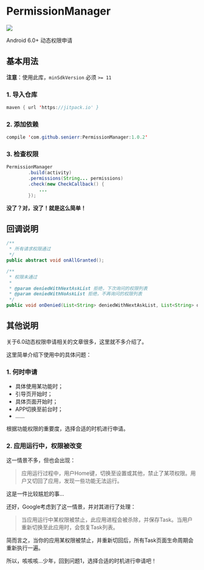 # PermissionManager

[![](https://jitpack.io/v/senierr/PermissionManager.svg)](https://jitpack.io/#senierr/PermissionManager)

Android 6.0+ 动态权限申请

## 基本用法

**注意**：使用此库，`minSdkVersion` 必须 `>= 11`

### 1. 导入仓库

```java
maven { url 'https://jitpack.io' }
```

### 2. 添加依赖

```java
compile 'com.github.senierr:PermissionManager:1.0.2'
```

### 3. 检查权限

```java
PermissionManager
        .build(activity)
        .permissions(String... permissions)
        .check(new CheckCallback() {
            ...
        });
```

**没了？对，没了！就是这么简单！**

## 回调说明

```java
/**
 * 所有请求权限通过
 */
public abstract void onAllGranted();

/**
 * 权限未通过
 *
 * @param deniedWithNextAskList 拒绝，下次询问的权限列表
 * @param deniedWithNoAskList 拒绝，不再询问的权限列表
 */
public void onDenied(List<String> deniedWithNextAskList, List<String> deniedWithNoAskList) {}
```

## 其他说明

关于6.0动态权限申请相关的文章很多，这里就不多介绍了。

这里简单介绍下使用中的具体问题：

### 1. 何时申请

* 具体使用某功能时；
* 引导页开始时；
* 具体页面开始时；
* APP切换至前台时；
* ......

根据功能权限的重要度，选择合适的时机进行申请。

### 2. 应用运行中，权限被改变

这一情景不多，但也会出现：
>应用运行过程中，用户Home键，切换至设置或其他，禁止了某项权限。用户又切回了应用，发现一些功能无法运行。

这是一件比较尴尬的事...

还好，Google考虑到了这一情景，并对其进行了处理：

>当应用运行中某权限被禁止，此应用进程会被杀除，并保存Task。当用户重新切换至此应用时，会恢复Task列表。

简而言之，当你的应用某权限被禁止，并重新切回后，所有Task页面生命周期会重新执行一遍。

所以，咳咳咳...少年，回到问题1，选择合适的时机进行申请吧！
